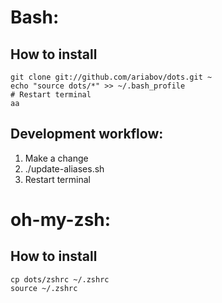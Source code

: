 # Bash:

## How to install

    git clone git://github.com/ariabov/dots.git ~
    echo "source dots/*" >> ~/.bash_profile
    # Restart terminal
    aa

## Development workflow:

1. Make a change
2. ./update-aliases.sh
3. Restart terminal

# oh-my-zsh:

## How to install

    cp dots/zshrc ~/.zshrc
    source ~/.zshrc

